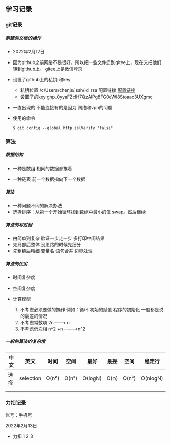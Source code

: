 ## 学习记录

### git记录

##### 新建的文档的操作

- 2022年2月12日 
- 因为github之前网络不是很好，所以把一些文件迁到gitee上，现在又把他们转到github上。 gitee上是微信登录

- 设置了github上的私钥 和key  
  - 私钥位置 /c/Users/chenjs/.ssh/id_rsa 配置链接  [配置链接](https://www.jianshu.com/p/9317a927e844)
  -  设置了的key 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

- 一直出现的 不能连接有的是因为 网络和vpn的问题

- 使用的命令

  ```
  $ git config --global http.sslVerify "false"
  ```


### 算法

##### 数据结构

- 一种是数组 相同的数据都挨着

- 一种链表   前一个数据指向下一个数据

##### 算法

- 一种问题不同的解决办法
- 选择排序：从第一个开始循环找到数组中最小的值 swap。然后继续

##### 算法的写过程

- 由简单到复杂  验证一步走一步 多打印中间结果
- 先局部后整体  没思路的时候先细分
- 先粗糙后精细  变量名 语句合并  边界处理

##### 算法的优劣

- 时间复杂度

- 空间复杂度
- 计算模型
  1. 不考虑必须要做的操作 例如：循环 初始的赋值  程序的初始化 一般都是说的最差的情况
  2. 不考虑常数项  2n--->   n
  3. 不考虑低次相  n^2 +n ---->n^2

##### 一般的算法的复杂度

| 中文 | 英文      | 时间  | 空间  | 最好    | 最差 | 空间  | 稳定行   |
| ---- | --------- | ----- | ----- | ------- | ---- | ----- | -------- |
| 选择 | selection | O(n²) | O(n²) | O(logN) | O(n) | O(n³) | O(nlogN) |
|      |           |       |       |         |      |       |          |
|      |           |       |       |         |      |       |          |



### 力扣记录

账号：手机号

2022年2月13日

- 力扣 1 2 3 

